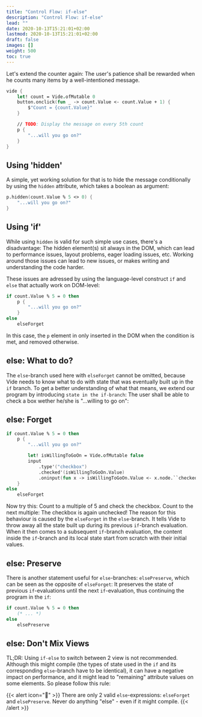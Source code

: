 ```yaml
---
title: "Control Flow: if-else"
description: "Control Flow: if-else"
lead: ""
date: 2020-10-13T15:21:01+02:00
lastmod: 2020-10-13T15:21:01+02:00
draft: false
images: []
weight: 500
toc: true
---
```


Let's extend the counter again: The user's patience shall be rewarded when he counts many items by a well-intentioned message.

```fsharp
vide {
    let! count = Vide.ofMutable 0
    button.onclick(fun _ -> count.Value <- count.Value + 1) {
        $"Count = {count.Value}"
    }

    // TODO: Display the message on every 5th count
    p {
        "...will you go on?"
    }
}
```

## Using 'hidden'

A simple, yet working solution for that is to hide the message conditionally by using the `hidden` attribute, which takes a boolean as argument:

```fsharp
p.hidden(count.Value % 5 <> 0) {
    "...will you go on?"
}
```

## Using 'if'

While using `hidden` is valid for such simple use cases, there's a disadvantage: The hidden element(s) sit always in the DOM, which can lead to performance issues, layout problems, eager loading issues, etc. Working around those issues can lead to new issues, or makes writing and understanding the code harder.

These issues are adressed by using the language-level construct `if` and `else` that actually work on DOM-level:

```fsharp
if count.Value % 5 = 0 then
    p {
        "...will you go on?"
    }
else
    elseForget
```

In this case, the `p` element in only inserted in the DOM when the condition is met, and removed otherwise.

## else: What to do?

The `else`-branch used here with `elseForget` cannot be omitted, because Vide needs to know what to do with state that was eventually built up in the `if` branch. To get a better understanding of what that means, we extend our program by introducing `state in the if-branch`: The user shall be able to check a box wether he/she is "...willing to go on":

## else: Forget

```fsharp
if count.Value % 5 = 0 then
    p {
        "...will you go on?"

        let! isWillingToGoOn = Vide.ofMutable false
        input
            .type'("checkbox")
            .checked'(isWillingToGoOn.Value)
            .oninput(fun x -> isWillingToGoOn.Value <- x.node.``checked``)
    }
else
    elseForget
```

Now try this: Count to a multiple of 5 and check the checkbox. Count to the next multiple: The checkbox is again unchecked! The reason for this behaviour is caused by the `elseForget` in the `else`-branch. It tells Vide to throw away all the state built up during its previous `if`-branch evaluation. When it then comes to a subsequent `if`-branch evaluation, the content inside the `if`-branch and its local state start from scratch with their initial values.

## else: Preserve

There is another statement useful for `else`-branches: `elsePreserve`, which can be seen as the opposite of `elseForget`: It preserves the state of previous `if`-evaluations until the next `if`-evaluation, thus continuing the program in the `if`:

```fsharp
if count.Value % 5 = 0 then
    (* ... *)
else
    elsePreserve
```

## else: Don't Mix Views

TL;DR: Using `if-else` to switch between 2 view is not recommended. Although this might compile (the types of state used in the `if` and its corresponding `else`-branch have to be identical), it can have a negative impact on performance, and it might lead to "remaining" attribute values on some elements. So please follow this rule:

{{< alert icon="🚨" >}}
There are only 2 valid `else`-expressions: `elseForget` and `elsePreserve`. Never do anything "else" - even if it might compile.
{{< /alert >}}
